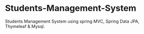 # Students-Management-System
Students Management System using spring MVC, Spring Data JPA, Thymeleaf &amp; Mysql.
